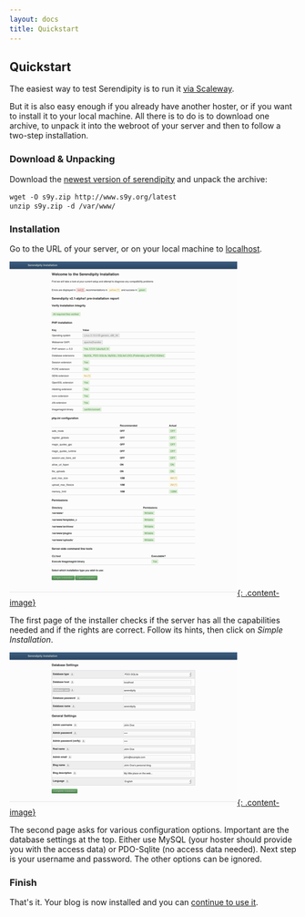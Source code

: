 ```yaml
---
layout: docs
title: Quickstart
---
```


## Quickstart

The easiest way to test Serendipity is to run it [via Scaleway](https://www.scaleway.com/imagehub/serendipity/).

But it is also easy enough if you already have another hoster, or if you want to install it to your local machine. All there is to do is to download one archive, to unpack it into the webroot of your server and then to follow a two-step installation.

### Download & Unpacking

Download the [newest version of serendipity](http://www.s9y.org/latest) and unpack the archive:

    wget -O s9y.zip http://www.s9y.org/latest
    unzip s9y.zip -d /var/www/

### Installation

Go to the URL of your server, or on your local machine to [localhost](http://localhost/serendipity).

[![first page of the installer](/img/quickstart/s9y_installer1_thumb.png){: .content-image}](/img/quickstart/s9y_installer1.png)

The first page of the installer checks if the server has all the capabilities needed and if the rights are correct. Follow its hints, then click on *Simple Installation*.

[![second page of the installer](/img/quickstart/s9y_installer2_thumb.png){: .content-image}](/img/quickstart/s9y_installer2.png)

The second page asks for various configuration options. Important are the database settings at the top. Either use MySQL (your hoster should provide you with the access data) or PDO-Sqlite (no access data needed). Next step is your username and password. The other options can be ignored.

### Finish

That's it. Your blog is now installed and you can [continue to use it](/docs/users/using/index.html).
